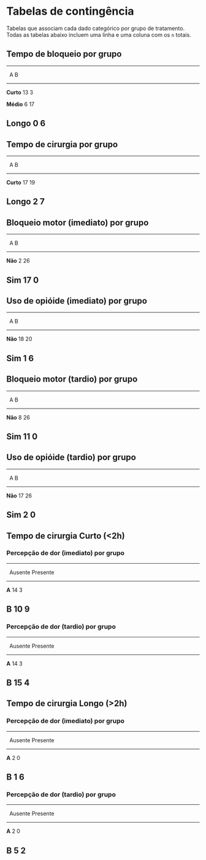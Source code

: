 # Tabelas de contingência

Tabelas que associam cada dado categórico por grupo de tratamento.
Todas as tabelas abaixo incluem uma linha e uma coluna com os `n` totais.

## Tempo de bloqueio por grupo

-------------------
  &nbsp;     A   B 
----------- --- ---
 **Curto**  13   3 

 **Médio**   6  17 

 **Longo**   0   6 
-------------------

## Tempo de cirurgia por grupo

-------------------
  &nbsp;     A   B 
----------- --- ---
 **Curto**  17  19 

 **Longo**   2   7 
-------------------

## Bloqueio motor (imediato) por grupo

-----------------
 &nbsp;    A   B 
--------- --- ---
 **Não**   2  26 

 **Sim**  17   0 
-----------------

## Uso de opióide (imediato) por grupo

-----------------
 &nbsp;    A   B 
--------- --- ---
 **Não**  18  20 

 **Sim**   1   6 
-----------------

## Bloqueio motor (tardio) por grupo

-----------------
 &nbsp;    A   B 
--------- --- ---
 **Não**   8  26 

 **Sim**  11   0 
-----------------

## Uso de opióide (tardio) por grupo

-----------------
 &nbsp;    A   B 
--------- --- ---
 **Não**  17  26 

 **Sim**   2   0 
-----------------

## Tempo de cirurgia Curto (<2h)

### Percepção de dor (imediato) por grupo

----------------------------
&nbsp;   Ausente   Presente 
------- --------- ----------
 **A**     14         3     

 **B**     10         9     
----------------------------

### Percepção de dor (tardio) por grupo

----------------------------
&nbsp;   Ausente   Presente 
------- --------- ----------
 **A**     14         3     

 **B**     15         4     
----------------------------

## Tempo de cirurgia Longo (>2h)

### Percepção de dor (imediato) por grupo

----------------------------
&nbsp;   Ausente   Presente 
------- --------- ----------
 **A**      2         0     

 **B**      1         6     
----------------------------

### Percepção de dor (tardio) por grupo

----------------------------
&nbsp;   Ausente   Presente 
------- --------- ----------
 **A**      2         0     

 **B**      5         2     
----------------------------
